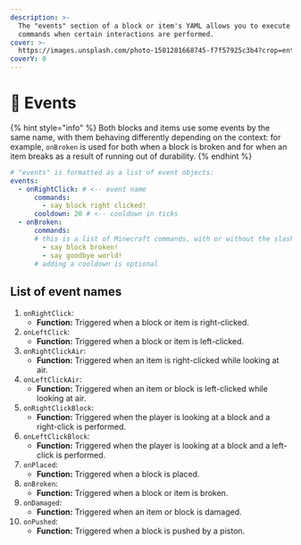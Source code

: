 ```yaml
---
description: >-
  The "events" section of a block or item's YAML allows you to execute Minecraft
  commands when certain interactions are performed.
cover: >-
  https://images.unsplash.com/photo-1501281668745-f7f57925c3b4?crop=entropy&cs=srgb&fm=jpg&ixid=M3wxOTcwMjR8MHwxfHNlYXJjaHwyfHxldmVudHxlbnwwfHx8fDE3MDE5Nzg1ODd8MA&ixlib=rb-4.0.3&q=85
coverY: 0
---
```


# 📣 Events

{% hint style="info" %}
Both blocks and items use some events by the same name, with them behaving differently depending on the context: for example, `onBroken` is used for both when a block is broken and for when an item breaks as a result of running out of durability.
{% endhint %}

```yaml
# "events" is formatted as a list of event objects:
events:
  - onRightClick: # <-- event name
      commands:
        - say block right clicked!
      cooldown: 20 # <-- cooldown in ticks
  - onBroken:
      commands:
      # this is a list of Minecraft commands, with or without the slash
        - say block broken!
        - say goodbye world!
      # adding a cooldown is optional
```

## List of event names

1. `onRightClick`:
   * **Function:** Triggered when a block or item is right-clicked.
2. `onLeftClick`:
   * **Function:** Triggered when a block or item is left-clicked.
3. `onRightClickAir`:
   * **Function:** Triggered when an item is right-clicked while looking at air.
4. `onLeftClickAir`:
   * **Function:** Triggered when an item or block is left-clicked while looking at air.
5. `onRightClickBlock`:
   * **Function:** Triggered when the player is looking at a block and a right-click is performed.
6. `onLeftClickBlock`:
   * **Function:** Triggered when the player is looking at a block and a left-click is performed.
7. `onPlaced`:
   * **Function:** Triggered when a block is placed.
8. `onBroken`:
   * **Function:** Triggered when a block or item is broken.
9. `onDamaged`:
   * **Function:** Triggered when an item or block is damaged.
10. `onPushed`:
    * **Function:** Triggered when a block is pushed by a piston.
